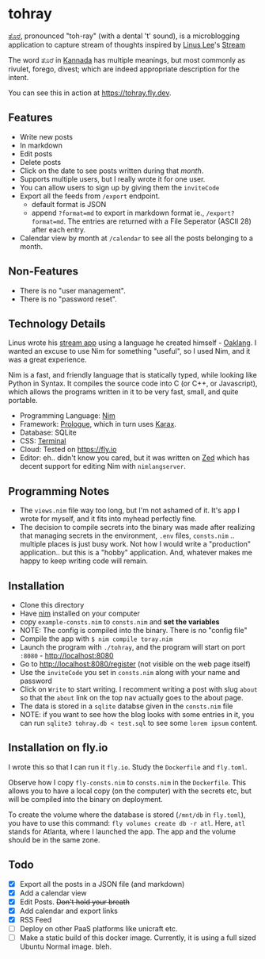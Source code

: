 # tohray

[ತೊರೆ](https://kn.wiktionary.org/wiki/ತೊರೆ), pronounced "toh-ray" (with a dental 't' sound),
is a microblogging application to capture stream of thoughts inspired by [Linus Lee](https://thesephist.com)'s [Stream](https://stream.thesephist.com)

The word ತೊರೆ in [Kannada](https://en.wikipedia.org/wiki/Kannada) has multiple meanings, but most commonly
as rivulet, forego, divest; which are indeed appropriate description for the intent.

You can see this in action at <https://tohray.fly.dev>.

## Features

- Write new posts
- In markdown
- Edit posts
- Delete posts
- Click on the date to see posts written during that *month*.
- Supports multiple users, but I really wrote it for one user.
- You can allow users to sign up by giving them the `inviteCode`
- Export all the feeds from `/export` endpoint.
    - default format is JSON
    - append `?format=md` to export in markdown format ie., `/export?format=md`. The entries are returned with a File Seperator (ASCII 28) after each entry.
- Calendar view by month at `/calendar` to see all the posts belonging to a month.

## Non-Features

- There is no "user management".
- There is no "password reset".

## Technology Details

Linus wrote his [stream app](https://github.com/thesephist/stream) using a language he created himself - [Oaklang](https://oaklang.org).
I wanted an excuse to use Nim for something "useful", so I used Nim, and it was a great experience.

Nim is a fast, and friendly language that is statically typed, while looking like Python in Syntax.
It compiles the source code into C (or C++, or Javascript), which allows the programs written in it
to be very fast, small, and quite portable.

- Programming Language: [Nim](https://nim-lang.org)
- Framework: [Prologue](https://planety.github.io/prologue/), which in turn uses [Karax](https://github.com/karaxnim/karax).
- Database: SQLite
- CSS: [Terminal](https://terminalcss.xyz)
- Cloud: Tested on <https://fly.io>
- Editor: eh.. didn't know you cared, but it was written on [Zed](https://zed.dev) which has decent support
for editing Nim with `nimlangserver`.

## Programming Notes

- The `views.nim` file way too long, but I'm not ashamed of it. It's app I wrote for myself, and it
fits into myhead perfectly fine.
- The decision to compile secrets into the binary was made after realizing that managing secrets in
the environment, `.env` files, `consts.nim` .. multiple places is just busy work. Not how I would write
a "production" application.. but this is a "hobby" application. And, whatever makes me happy to keep
writing code will remain.

## Installation

- Clone this directory
- Have [nim](//nim-lang.org) installed on your computer
- copy `example-consts.nim` to `consts.nim` and **set the variables**
- NOTE: The config is compiled into the binary. There is no "config file"
- Compile the app with `$ nim compile toray.nim`
- Launch the program with `./tohray`, and the program will start on port `:8080` - <http://localhost:8080>
- Go to <http://localhost:8080/register> (not visible on the web page itself)
- Use the `inviteCode` you set in `consts.nim` along with your name and password
- Click on `Write` to start writing. I recomment writing a post with slug `about` so that the `about` link on the top nav actually goes to the about page.
- The data is stored in a `sqlite` databse given in the `consts.nim` file
- NOTE: if you want to see how the blog looks with some entries in it, you can run `sqlite3 tohray.db < test.sql` to see some `lorem ipsum` content.

## Installation on fly.io

I wrote this so that I can run it `fly.io`.  Study the `Dockerfile` and `fly.toml`.

Observe how I copy `fly-consts.nim` to `consts.nim` in the `Dockerfile`. This allows you to have a
local copy (on the computer) with the secrets etc, but will be compiled into the binary on deployment.

To create the volume where the database is stored (`/mnt/db` in `fly.toml`), you have to use this
command: `fly volumes create db -r atl`. Here, `atl` stands for Atlanta, where I launched the app.
The app and the volume should be in the same zone.

## Todo

- [x] Export all the posts in a JSON file (and markdown)
- [x] Add a calendar view
- [x] Edit Posts. ~~Don't hold your breath~~
- [x] Add calendar and export links
- [x] RSS Feed
- [ ] Deploy on other PaaS platforms like unicraft etc.
- [ ] Make a static build of this docker image. Currently, it is using a full sized Ubuntu Normal image. bleh.
